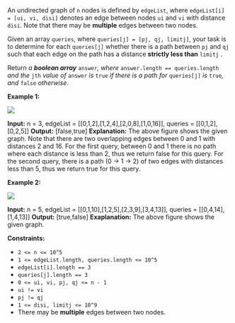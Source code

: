 
An undirected graph of  `n`  nodes is defined by  `edgeList`, where  `edgeList[i] = [ui, vi, disi]`  denotes an edge between nodes  `ui`  and  `vi`  with distance  `disi`. Note that there may be  **multiple**  edges between two nodes.

Given an array  `queries`, where  `queries[j] = [pj, qj, limitj]`, your task is to determine for each  `queries[j]`  whether there is a path between  `pj`  and  `qj`  such that each edge on the path has a distance  **strictly less than**  `limitj`  .

Return  _a  **boolean array**_ `answer`_, where_ `answer.length == queries.length`  _and the_ `jth`  _value of_ `answer`  _is_ `true` _if there is a path for_ `queries[j]` _is_ `true`_, and_ `false` _otherwise_.

**Example 1:**

![](https://assets.leetcode.com/uploads/2020/12/08/h.png)

**Input:** n = 3, edgeList = [[0,1,2],[1,2,4],[2,0,8],[1,0,16]], queries = [[0,1,2],[0,2,5]]
**Output:** [false,true]
**Explanation:** The above figure shows the given graph. Note that there are two overlapping edges between 0 and 1 with distances 2 and 16.
For the first query, between 0 and 1 there is no path where each distance is less than 2, thus we return false for this query.
For the second query, there is a path (0 -> 1 -> 2) of two edges with distances less than 5, thus we return true for this query.

**Example 2:**

![](https://assets.leetcode.com/uploads/2020/12/08/q.png)

**Input:** n = 5, edgeList = [[0,1,10],[1,2,5],[2,3,9],[3,4,13]], queries = [[0,4,14],[1,4,13]]
**Output:** [true,false]
**Exaplanation:** The above figure shows the given graph.

**Constraints:**

-   `2 <= n <= 10^5`
-   `1 <= edgeList.length, queries.length <= 10^5`
-   `edgeList[i].length == 3`
-   `queries[j].length == 3`
-   `0 <= ui, vi, pj, qj <= n - 1`
-   `ui != vi`
-   `pj != qj`
-   `1 <= disi, limitj <= 10^9`
-   There may be  **multiple**  edges between two nodes.